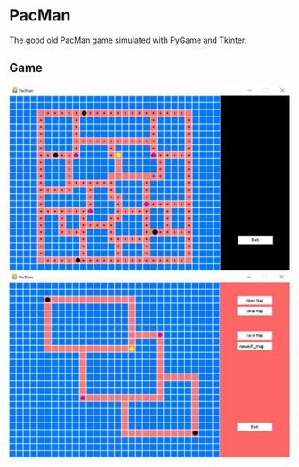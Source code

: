 # PacMan
 
The good old PacMan game simulated with PyGame and Tkinter.

## Game

![PacMan Game](https://github.com/ErtyumPX/Pacman/blob/master/Images/PacMan_Game_Pic.jpg?raw=true)
![PacMan Map Creater](Images/PacMan_MapCreater_Pic.jpg?raw=true "Hey")
